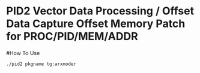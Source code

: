 # PID2 Vector Data Processing / Offset Data Capture Offset Memory Patch for PROC/PID/MEM/ADDR

#How To Use
```bash
./pid2 pkgname tg:arxmoder
```
